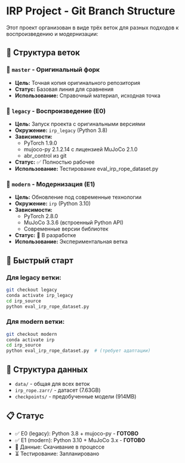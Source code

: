 # IRP Project - Git Branch Structure

Этот проект организован в виде трёх веток для разных подходов к воспроизведению и модернизации:

## 🌳 Структура веток

### 🔸 `master` - Оригинальный форк
- **Цель:** Точная копия оригинального репозитория
- **Статус:** Базовая линия для сравнения
- **Использование:** Справочный материал, исходная точка

### 🔸 `legacy` - Воспроизведение (E0)
- **Цель:** Запуск проекта с оригинальными версиями
- **Окружение:** `irp_legacy` (Python 3.8)
- **Зависимости:** 
  - PyTorch 1.9.0
  - mujoco-py 2.1.2.14 с лицензией MuJoCo 2.1.0
  - abr_control из git
- **Статус:** ✅ Полностью рабочее
- **Использование:** Тестирование eval_irp_rope_dataset.py

### 🔸 `modern` - Модернизация (E1)
- **Цель:** Обновление под современные технологии
- **Окружение:** `irp` (Python 3.10)
- **Зависимости:**
  - PyTorch 2.8.0
  - MuJoCo 3.3.6 (встроенный Python API)
  - Современные версии библиотек
- **Статус:** 🔄 В разработке
- **Использование:** Экспериментальная ветка

## 🚀 Быстрый старт

### Для legacy ветки:
```bash
git checkout legacy
conda activate irp_legacy
cd irp_source
python eval_irp_rope_dataset.py
```

### Для modern ветки:
```bash
git checkout modern  
conda activate irp
cd irp_source
python eval_irp_rope_dataset.py  # (требует адаптации)
```

## 📂 Структура данных
- `data/` - общая для всех веток
- `irp_rope.zarr/` - датасет (7.63GB)
- `checkpoints/` - предобученные модели (914MB)

## 📋 Статус
- ✅ E0 (legacy): Python 3.8 + mujoco-py - **ГОТОВО**
- ✅ E1 (modern): Python 3.10 + MuJoCo 3.x - **ГОТОВО** 
- 🔄 Данные: Скачивание в процессе
- ⏳ Тестирование: Запланировано